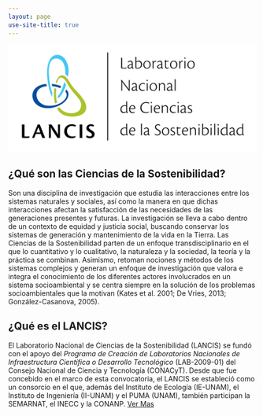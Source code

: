 ```yaml
---
layout: page
use-site-title: true
---
```


![logo](/assets/I_Logo_pleca_BANNER.png)

## ¿Qué son las Ciencias de la Sostenibilidad?

Son una disciplina de investigación que estudia las interacciones entre los sistemas naturales y sociales, así como la manera en que dichas interacciones afectan la satisfacción de las necesidades de las generaciones presentes y futuras. La investigación se lleva a cabo dentro de un contexto de equidad y justicia social, buscando conservar los sistemas de generación y mantenimiento de la vida en la Tierra.
Las Ciencias de la Sostenibilidad parten de un enfoque transdisciplinario en el que lo cuantitativo y lo cualitativo, la naturaleza y la sociedad, la teoría y la práctica se combinan.
Asimismo, retoman nociones y métodos de los sistemas complejos y generan un enfoque de investigación que valora e integra el conocimiento de los diferentes actores involucrados en un sistema socioambiental y se centra siempre en la solución de los problemas socioambientales que la motivan (Kates et al. 2001; De Vries, 2013; González-Casanova, 2005).



## ¿Qué es el LANCIS?

El Laboratorio Nacional de Ciencias de la Sostenibilidad (LANCIS) se fundó con el apoyo del *Programa de Creación de Laboratorios Nacionales de Infraestructura Científica o Desarrollo Tecnológico* (LAB-2009-01) del Consejo Nacional de Ciencia y Tecnología (CONACyT).
Desde que fue concebido en el marco de esta convocatoria, el LANCIS se estableció como un consorcio en el que, además del Instituto de Ecología (IE-UNAM), el Instituto de Ingeniería (II-UNAM) y el PUMA (UNAM), también participan la SEMARNAT, el INECC y la CONANP.
<a href="/01_semblanza/">Ver Mas</a>
